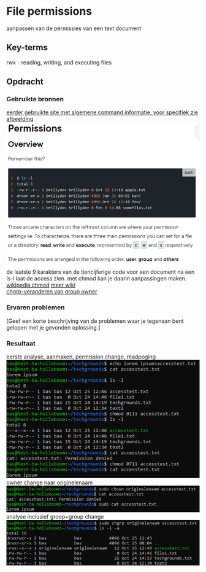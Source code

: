 # File permissions
aanpassen van de permissies van een text document

## Key-terms
rwx - reading, writing, and executing files

## Opdracht
### Gebruikte bronnen
[eerder gebruikte site met algemene command informatie, voor specifiek zie afbeelding](https://www.pluralsight.com/guides/beginner-linux-navigation-manual)  
![permission commands](01_Linux_1\images\7-Permissions-overview.PNG)  
de laatste 9 karakters van de tiencijferige code voor een document na een ls-l laat de access zien. met chmod kan je daarin aanpassingen maken.  
[wikipedia chmod](https://en.wikipedia.org/wiki/Chmod) [meer wiki](https://en.wikipedia.org/wiki/File-system_permissions#Traditional_Unix_permissions)  
[chgrp-veranderen van group owner](https://www.atlantic.net/dedicated-server-hosting/how-to-use-chgrp-change-group-ownership-command-in-linux/)
### Ervaren problemen
[Geef een korte beschrijving van de problemen waar je tegenaan bent gelopen met je gevonden oplossing.]

### Resultaat
eerste analyse, aanmaken, permission change, readpoging  
![eerste analyse, aanmaken, permission change, readpoging](/01_Linux_1/images/7-aanmaken-test-chmod-enkel-execute-ownerread-only.PNG)  
owner change naar originelenaam  
![owner change naar originelenaam](/01_Linux_1/images/7-ownership-change-nonowner-read.PNG)  
analyse inclusief groep+group change  
![analyse inclusief groep+group change](/01_Linux_1/images/7-groupinfo+groupchange.PNG)